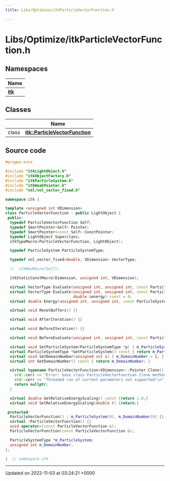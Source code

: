 ```yaml
---
title: Libs/Optimize/itkParticleVectorFunction.h

---
```


# Libs/Optimize/itkParticleVectorFunction.h



## Namespaces

| Name           |
| -------------- |
| **[itk](../Namespaces/namespaceitk.md)**  |

## Classes

|                | Name           |
| -------------- | -------------- |
| class | **[itk::ParticleVectorFunction](../Classes/classitk_1_1ParticleVectorFunction.md)**  |




## Source code

```cpp
#pragma once

#include "itkLightObject.h"
#include "itkObjectFactory.h"
#include "itkParticleSystem.h"
#include "itkWeakPointer.h"
#include "vnl/vnl_vector_fixed.h"

namespace itk {

template <unsigned int VDimension>
class ParticleVectorFunction : public LightObject {
 public:
  typedef ParticleVectorFunction Self;
  typedef SmartPointer<Self> Pointer;
  typedef SmartPointer<const Self> ConstPointer;
  typedef LightObject Superclass;
  itkTypeMacro(ParticleVectorFunction, LightObject);

  typedef ParticleSystem ParticleSystemType;

  typedef vnl_vector_fixed<double, VDimension> VectorType;

  //  itkNewMacro(Self);

  itkStaticConstMacro(Dimension, unsigned int, VDimension);

  virtual VectorType Evaluate(unsigned int, unsigned int, const ParticleSystemType *, double &maxtimestep) const = 0;
  virtual VectorType Evaluate(unsigned int, unsigned int, const ParticleSystemType *, double &maxtimestep,
                              double &energy) const = 0;
  virtual double Energy(unsigned int, unsigned int, const ParticleSystemType *) const = 0;

  virtual void ResetBuffers() {}

  virtual void AfterIteration() {}

  virtual void BeforeIteration() {}

  virtual void BeforeEvaluate(unsigned int, unsigned int, const ParticleSystemType *) {}

  virtual void SetParticleSystem(ParticleSystemType *p) { m_ParticleSystem = p; }
  virtual ParticleSystemType *GetParticleSystem() const { return m_ParticleSystem; }
  virtual void SetDomainNumber(unsigned int i) { m_DomainNumber = i; }
  virtual int GetDomainNumber() const { return m_DomainNumber; }

  virtual typename ParticleVectorFunction<VDimension>::Pointer Clone() {
    std::cerr << "Error: base class ParticleVectorFunction Clone method called!\n";
    std::cerr << "Threaded run of current parameters not supported!\n";
    return nullptr;
  }

  virtual double GetRelativeEnergyScaling() const {return 1.0;}
  virtual void SetRelativeEnergyScaling(double r) {return;}

 protected:
  ParticleVectorFunction() : m_ParticleSystem(0), m_DomainNumber(0) {}
  virtual ~ParticleVectorFunction() {}
  void operator=(const ParticleVectorFunction &);
  ParticleVectorFunction(const ParticleVectorFunction &);

  ParticleSystemType *m_ParticleSystem;
  unsigned int m_DomainNumber;
};

}  // namespace itk
```


-------------------------------

Updated on 2022-11-03 at 03:24:21 +0000
